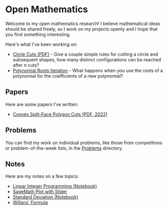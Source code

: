 # Open Mathematics

Welcome to my open mathematics research! I believe mathematical ideas should be shared freely, so I work on my projects openly and I hope that you find something interesting.

Here's what I've been working on:

* [Circle Cuts (PDF)](./math/blob/main/papers/circle_cuts/cuts.pdf) - Give a couple simple rules for cutting a circle and subsequent shapes, how many distinct configurations can be reached after $n$ cuts?
* [Polynomial Roots Iteration](./math/blob/main/research/polynomial_roots/README.md) - What happens when you use the roots of a polynomial for the coefficients of a new polynomial?

## Papers

Here are some papers I've written:

* [Convex Split-Face Polygon Cuts (PDF, 2022)](./papers/convex_split_face_polygon_cuts/csfpc.pdf)

## Problems

You can find my work on individual problems, like those from competitions or problem-of-the-week lists, in the [Problems](./problems/README.md) directory.

## Notes

Here are my notes on a few topics:

* [Linear Integer Programming (Notebook)](./notes/linear_integer_programming.ipynb)
* [SageMath Plot with Slider](./notes/sagemath_plot_with_slider.ipynb)
* [Standard Deviation (Notebook)](./notes/standard_deviation.ipynb)
* [Willans' Formula](./notes/willans_formula.ipynb)
